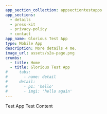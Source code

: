 ```yaml
---
app_section_collection: appsectiontestapps
app_sections:
  - details
  - press-kit
  - privacy-policy
  - contact
app_name: Glorious Test App
type: Mobile App
description: More details 4 me.
image_url: assets/s2a-page.png
crumbs:
  - title: Home
  - title: Glorious Test App
#     tabs:
#       - name: detail
#     detail:
#       - p1: 'hello'
#       - img1: 'hello again'
---
```


Test App Test Content
